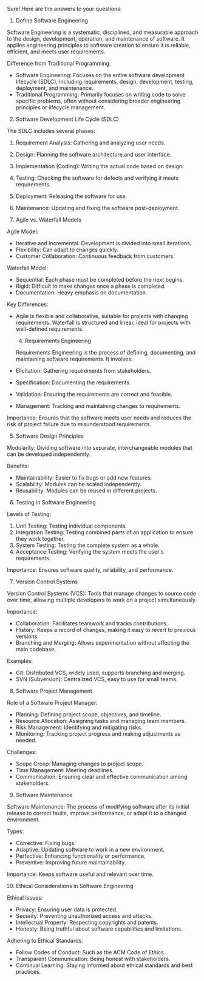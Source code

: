 Sure! Here are the answers to your questions:

   1. Define Software Engineering

  Software Engineering   is a systematic, disciplined, and measurable approach to the design, development, operation, and maintenance of software. It applies engineering principles to software creation to ensure it is reliable, efficient, and meets user requirements.

  Difference from Traditional Programming:   
-   Software Engineering:   Focuses on the entire software development lifecycle (SDLC), including requirements, design, development, testing, deployment, and maintenance.
-   Traditional Programming:   Primarily focuses on writing code to solve specific problems, often without considering broader engineering principles or lifecycle management.

   2. Software Development Life Cycle (SDLC)

The SDLC includes several phases:

1.   Requirement Analysis:   Gathering and analyzing user needs.
2.   Design:   Planning the software architecture and user interface.
3.   Implementation (Coding):   Writing the actual code based on design.
4.   Testing:   Checking the software for defects and verifying it meets requirements.
5.   Deployment:   Releasing the software for use.
6.   Maintenance:   Updating and fixing the software post-deployment.

   3. Agile vs. Waterfall Models

  Agile Model:  
-   Iterative and Incremental:   Development is divided into small iterations.
-   Flexibility:   Can adapt to changes quickly.
-   Customer Collaboration:   Continuous feedback from customers.

  Waterfall Model:  
-   Sequential:   Each phase must be completed before the next begins.
-   Rigid:   Difficult to make changes once a phase is completed.
-   Documentation:   Heavy emphasis on documentation.

  Key Differences:  
- Agile is flexible and collaborative, suitable for projects with changing requirements. Waterfall is structured and linear, ideal for projects with well-defined requirements.

   4. Requirements Engineering

  Requirements Engineering   is the process of defining, documenting, and maintaining software requirements. It involves:
-   Elicitation:   Gathering requirements from stakeholders.
-   Specification:   Documenting the requirements.
-   Validation:   Ensuring the requirements are correct and feasible.
-   Management:   Tracking and maintaining changes to requirements.

  Importance:   Ensures that the software meets user needs and reduces the risk of project failure due to misunderstood requirements.

   5. Software Design Principles

  Modularity:   Dividing software into separate, interchangeable modules that can be developed independently. 

  Benefits:  
-   Maintainability:   Easier to fix bugs or add new features.
-   Scalability:   Modules can be scaled independently.
-   Reusability:   Modules can be reused in different projects.

   6. Testing in Software Engineering

  Levels of Testing:  
1.   Unit Testing:   Testing individual components.
2.   Integration Testing:   Testing combined parts of an application to ensure they work together.
3.   System Testing:   Testing the complete system as a whole.
4.   Acceptance Testing:   Verifying the system meets the user's requirements.

  Importance:   Ensures software quality, reliability, and performance.

   7. Version Control Systems

  Version Control Systems (VCS):   Tools that manage changes to source code over time, allowing multiple developers to work on a project simultaneously.

  Importance:   
-   Collaboration:   Facilitates teamwork and tracks contributions.
-   History:   Keeps a record of changes, making it easy to revert to previous versions.
-   Branching and Merging:   Allows experimentation without affecting the main codebase.

  Examples:  
-   Git:   Distributed VCS, widely used, supports branching and merging.
-   SVN (Subversion):   Centralized VCS, easy to use for small teams.

   8. Software Project Management

  Role of a Software Project Manager:  
-   Planning:   Defining project scope, objectives, and timeline.
-   Resource Allocation:   Assigning tasks and managing team members.
-   Risk Management:   Identifying and mitigating risks.
-   Monitoring:   Tracking project progress and making adjustments as needed.

  Challenges:  
-   Scope Creep:   Managing changes to project scope.
-   Time Management:   Meeting deadlines.
-   Communication:   Ensuring clear and effective communication among stakeholders.

   9. Software Maintenance

  Software Maintenance:   The process of modifying software after its initial release to correct faults, improve performance, or adapt it to a changed environment.

  Types:  
-   Corrective:   Fixing bugs.
-   Adaptive:   Updating software to work in a new environment.
-   Perfective:   Enhancing functionality or performance.
-   Preventive:   Improving future maintainability.

  Importance:   Keeps software useful and relevant over time.

   10. Ethical Considerations in Software Engineering

  Ethical Issues:  
-   Privacy:   Ensuring user data is protected.
-   Security:   Preventing unauthorized access and attacks.
-   Intellectual Property:   Respecting copyrights and patents.
-   Honesty:   Being truthful about software capabilities and limitations.

  Adhering to Ethical Standards:  
-   Follow Codes of Conduct:   Such as the ACM Code of Ethics.
-   Transparent Communication:   Being honest with stakeholders.
-   Continual Learning:   Staying informed about ethical standards and best practices.

